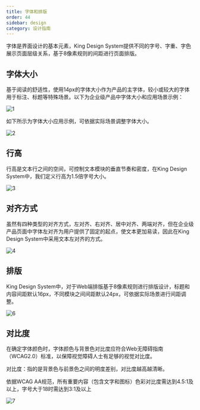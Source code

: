 ```yaml
---
title: 字体和排版
order: 44
sidebar: design
category: 设计指南
---
```



字体是界⾯设计的基本元素，King Design System提供不同的字号、字重、字⾊展示⻚⾯层级关系，基于8像素规则的间距进⾏⻚⾯排版。



## 字体⼤⼩

基于阅读的舒适性，使⽤14px的字体⼤⼩作为产品的主字体，较⼩或较⼤的字体⽤于标注、标题等特殊场景。以下为企业级产品中字体⼤⼩和应⽤场景示例：

![1](/imgs/design/guide/4-1.png)



如下所示为字体⼤⼩应⽤示例，可依据实际场景调整字体⼤⼩。



![2](/imgs/design/guide/4-2.png)



## ⾏⾼

⾏⾼是⽂本⾏之间的空间，可控制⽂本模块的垂直节奏和密度，在King Design System中，我们定义⾏⾼为1.5倍字号⼤⼩。

![3](/imgs/design/guide/4-3.png)



## 对⻬⽅式

虽然有四种类型的对⻬⽅式，左对⻬、右对⻬、居中对⻬、两端对⻬，但在企业级产品⻚⾯中字体左对⻬为⽤户提供了固定的起点，使⽂本更加易读，因此在King Design System中采⽤⽂本左对⻬的⽅式。

![4](/imgs/design/guide/4-4.png)



## 排版

King Design System中，对于Web端排版基于8像素规则进⾏排版设计，标题和内容间距默认16px，不同模块之间间距默认24px，可依据实际场景进⾏间距调整。

![6](/imgs/design/guide/4-6.png)



## 对⽐度

在确定字体颜⾊时，字体颜⾊与背景⾊对⽐度应符合Web⽆障碍指南（WCAG2.0）标准，以保障视觉障碍⼈⼠有⾜够的视觉对⽐度。

对⽐度：指的是背景⾊与前景⾊之间的明度差别，对⽐度越⾼越清晰。

依据WCAG AA规范，所有重要内容（包含⽂字和图标）⾊彩对⽐度需达到4.5:1及以上，字号⼤于18时需达到3:1及以上

![7](/imgs/design/guide/4-7.png)